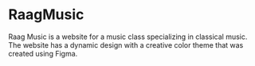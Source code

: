 # RaagMusic
Raag Music is a website for a music class specializing in classical music. The website has a dynamic design with a creative color theme that was created using Figma.

